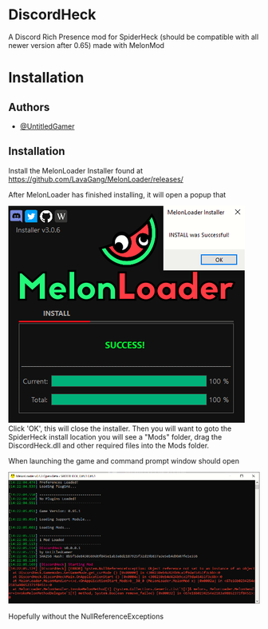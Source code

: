 
# DiscordHeck

A Discord Rich Presence mod for SpiderHeck (should be compatible with all newer version after 0.65) made with MelonMod

# Installation




## Authors

- [@UntitledGamer](https://www.github.com/slavicman)

  
## Installation

Install the MelonLoader Installer found at
https://github.com/LavaGang/MelonLoader/releases/

After MelonLoader has finished installing, it will open a popup that 

![Installer Screenshot](https://github.com/SlavicMan/DiscordHeck/blob/default/installer.png?raw=true)
Click 'OK', this will close the installer. Then you will want to goto the SpiderHeck install location you will see a "Mods" folder, drag the DiscordHeck.dll and other required files into the Mods folder.

When launching the game and command prompt window should open

![Command Prompt](https://github.com/SlavicMan/DiscordHeck/blob/default/installer1.png?raw=true)

Hopefully without the NullReferenceExceptions